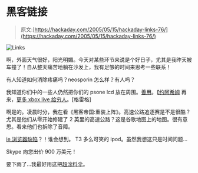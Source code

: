 # 黑客链接

> 原文:[https://hackaday.com/2005/05/15/hackaday-links-76/](https://hackaday.com/2005/05/15/hackaday-links-76/)

![Links](img/462b93f41807725b0ec393d23fbdf5c4.png)

啊，外面天气很好，阳光明媚。今天对某些环节来说是个好日子，尤其是我昨天被车撞了！自从整天痛苦地躺在沙发上，我有足够的时间来思考一些联系！

有人知道如何消除疼痛吗？neosporin 怎么样？有人吗？

我知道你们中的一些人仍然把你们的 psone lcd 放在周围。[善用](http://www.gearlive.com/index.php/news/article/how_to_psone_lcd_your_computer_05110831)。【[约阿希姆](http://www.zentanglement.com)
再来，[更多 xbox live 给穷人](http://www.teamxlink.co.uk)。[格雷格]

啊是的。凌晨时分，我在看《黑客帝国:重装上阵》。高速公路追逐赛是不是很酷？尤其是他们从零开始修建了 2 英里的高速公路？这是谷歌地图上的地图。很有意思。看来他们也拆除了音障。

[ie 浏览器缺陷](http://www.eeye.com/html/research/upcoming/20050505.html)？！谁会想到。
T3 多么可笑的 ipod。虽然我想这只是时间问题…

Skype 向您出价 900 万美元！

要下雨了…我最好用这把[超涂料伞](http://www.skia.de/en/products/juri_g/index.html)。